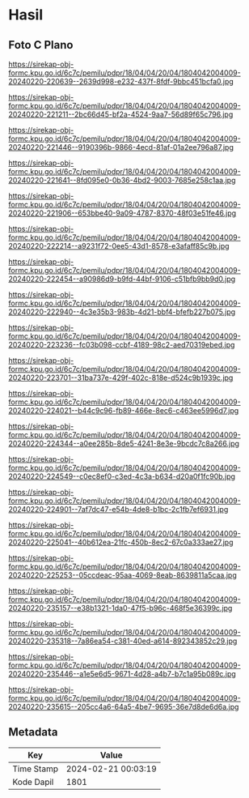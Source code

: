 # Hasil

## Foto C Plano

https://sirekap-obj-formc.kpu.go.id/6c7c/pemilu/pdpr/18/04/04/20/04/1804042004009-20240220-220639--2639d998-e232-437f-8fdf-9bbc451bcfa0.jpg

https://sirekap-obj-formc.kpu.go.id/6c7c/pemilu/pdpr/18/04/04/20/04/1804042004009-20240220-221211--2bc66d45-bf2a-4524-9aa7-56d89f65c796.jpg

https://sirekap-obj-formc.kpu.go.id/6c7c/pemilu/pdpr/18/04/04/20/04/1804042004009-20240220-221446--9190396b-9866-4ecd-81af-01a2ee796a87.jpg

https://sirekap-obj-formc.kpu.go.id/6c7c/pemilu/pdpr/18/04/04/20/04/1804042004009-20240220-221641--8fd095e0-0b36-4bd2-9003-7685e258c1aa.jpg

https://sirekap-obj-formc.kpu.go.id/6c7c/pemilu/pdpr/18/04/04/20/04/1804042004009-20240220-221906--653bbe40-9a09-4787-8370-48f03e51fe46.jpg

https://sirekap-obj-formc.kpu.go.id/6c7c/pemilu/pdpr/18/04/04/20/04/1804042004009-20240220-222214--a9231f72-0ee5-43d1-8578-e3afaff85c9b.jpg

https://sirekap-obj-formc.kpu.go.id/6c7c/pemilu/pdpr/18/04/04/20/04/1804042004009-20240220-222454--a90986d9-b9fd-44bf-9106-c51bfb9bb9d0.jpg

https://sirekap-obj-formc.kpu.go.id/6c7c/pemilu/pdpr/18/04/04/20/04/1804042004009-20240220-222940--4c3e35b3-983b-4d21-bbf4-bfefb227b075.jpg

https://sirekap-obj-formc.kpu.go.id/6c7c/pemilu/pdpr/18/04/04/20/04/1804042004009-20240220-223236--fc03b098-ccbf-4189-98c2-aed70319ebed.jpg

https://sirekap-obj-formc.kpu.go.id/6c7c/pemilu/pdpr/18/04/04/20/04/1804042004009-20240220-223701--31ba737e-429f-402c-818e-d524c9b1939c.jpg

https://sirekap-obj-formc.kpu.go.id/6c7c/pemilu/pdpr/18/04/04/20/04/1804042004009-20240220-224021--b44c9c96-fb89-466e-8ec6-c463ee5996d7.jpg

https://sirekap-obj-formc.kpu.go.id/6c7c/pemilu/pdpr/18/04/04/20/04/1804042004009-20240220-224344--a0ee285b-8de5-4241-8e3e-9bcdc7c8a266.jpg

https://sirekap-obj-formc.kpu.go.id/6c7c/pemilu/pdpr/18/04/04/20/04/1804042004009-20240220-224549--c0ec8ef0-c3ed-4c3a-b634-d20a0f1fc90b.jpg

https://sirekap-obj-formc.kpu.go.id/6c7c/pemilu/pdpr/18/04/04/20/04/1804042004009-20240220-224901--7af7dc47-e54b-4de8-b1bc-2c1fb7ef6931.jpg

https://sirekap-obj-formc.kpu.go.id/6c7c/pemilu/pdpr/18/04/04/20/04/1804042004009-20240220-225041--40b612ea-21fc-450b-8ec2-67c0a333ae27.jpg

https://sirekap-obj-formc.kpu.go.id/6c7c/pemilu/pdpr/18/04/04/20/04/1804042004009-20240220-225253--05ccdeac-95aa-4069-8eab-8639811a5caa.jpg

https://sirekap-obj-formc.kpu.go.id/6c7c/pemilu/pdpr/18/04/04/20/04/1804042004009-20240220-235157--e38b1321-1da0-47f5-b96c-468f5e36399c.jpg

https://sirekap-obj-formc.kpu.go.id/6c7c/pemilu/pdpr/18/04/04/20/04/1804042004009-20240220-235318--7a86ea54-c381-40ed-a614-892343852c29.jpg

https://sirekap-obj-formc.kpu.go.id/6c7c/pemilu/pdpr/18/04/04/20/04/1804042004009-20240220-235446--a1e5e6d5-9671-4d28-a4b7-b7c1a95b089c.jpg

https://sirekap-obj-formc.kpu.go.id/6c7c/pemilu/pdpr/18/04/04/20/04/1804042004009-20240220-235615--205cc4a6-64a5-4be7-9695-36e7d8de6d6a.jpg


## Metadata

| Key        | Value               |
| ---------- | ------------------- |
| Time Stamp | 2024-02-21 00:03:19 |
| Kode Dapil | 1801                |



